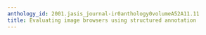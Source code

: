 ```yaml
---
anthology_id: 2001.jasis_journal-ir0anthology0volumeA52A11.11
title: Evaluating image browsers using structured annotation
---
```

